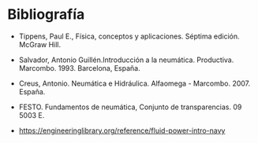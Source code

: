 # Bibliografía

- Tippens, Paul E., Física, conceptos y aplicaciones. Séptima edición. McGraw Hill.

- Salvador, Antonio Guillén.Introducción a la neumática. Productiva. Marcombo. 1993. Barcelona, España.

- Creus, Antonio. Neumática e Hidráulica. Alfaomega - Marcombo. 2007. España.

- FESTO. Fundamentos de neumática, Conjunto de transparencias. 09 5003 E.

- <https://engineeringlibrary.org/reference/fluid-power-intro-navy>
